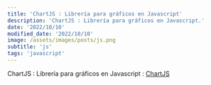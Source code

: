 ```yaml
---
title: 'ChartJS : Librería para gráficos en Javascript'
description: 'ChartJS : Librería para gráficos en Javascript.'
date: '2022/10/10'
modified_date: '2022/10/10'
image: /assets/images/posts/js.png
subtitle: 'js'
tags: 'javascript'
---
```


ChartJS : Librería para gráficos en Javascript : [ChartJS](https://www.chartjs.org/)
